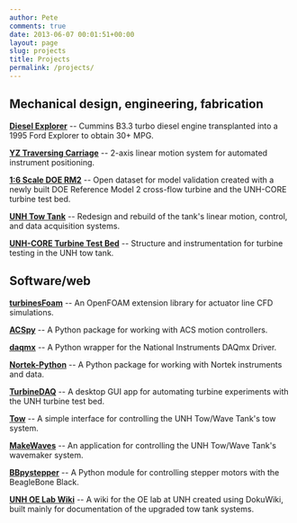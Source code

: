 ```yaml
---
author: Pete
comments: true
date: 2013-06-07 00:01:51+00:00
layout: page
slug: projects
title: Projects
permalink: /projects/
---
```


## Mechanical design, engineering, fabrication

[**Diesel Explorer**](/projects/diesel-explorer) -- Cummins B3.3 turbo
diesel engine transplanted into a 1995 Ford Explorer to obtain 30+ MPG.

[**YZ Traversing Carriage**](/yz-traversing-carriage)
 -- 2-axis linear motion system for automated instrument positioning.

[**1:6 Scale DOE RM2**](https://github.com/UNH-CORE/RM2-tow-tank) -- Open
dataset for model validation created with a newly built DOE Reference Model 2
cross-flow turbine and the UNH-CORE turbine test bed.

[**UNH Tow
Tank**](https://marine.unh.edu/oelab/wiki/doku.php?id=tow_tank:changes:2012:doe_upgrades) --
Redesign and rebuild of the tank's linear motion, control, and data acquisition
systems.

[**UNH-CORE Turbine Test
Bed**](https://marine.unh.edu/oelab/wiki/doku.php?id=tow_tank:technical_info:turbine_test_bed) --
Structure and instrumentation for turbine testing in the UNH tow tank.


## Software/web

[**turbinesFoam**](https://github.com/turbinesFoam/turbinesFoam) --  An OpenFOAM
extension library for actuator line CFD simulations.

[**ACSpy**](https://github.com/petebachant/ACSpy) --  A Python package for
working with ACS motion controllers.

[**daqmx**](https://github.com/petebachant/daqmx) -- A Python wrapper for the
National Instruments DAQmx Driver.

[**Nortek-Python**](https://github.com/petebachant/Nortek-Python) -- A Python
package for working with Nortek instruments and data.

[**TurbineDAQ**](https://github.com/petebachant/TurbineDAQ) -- A desktop GUI app
for automating turbine experiments with the UNH turbine test bed.

[**Tow**](https://github.com/petebachant/Tow) -- A simple interface for
controlling the UNH Tow/Wave Tank's tow system.

[**MakeWaves**](https://github.com/petebachant/MakeWaves) -- An application for
controlling the UNH Tow/Wave Tank's wavemaker system.

[**BBpystepper**](https://github.com/petebachant/BBpystepper) -- A Python module
for controlling stepper motors with the BeagleBone Black.

[**UNH OE Lab Wiki**](http://marine.unh.edu/oelab/wiki) -- A wiki for the OE lab
at UNH created using DokuWiki, built mainly for documentation of the upgraded
tow tank systems.
